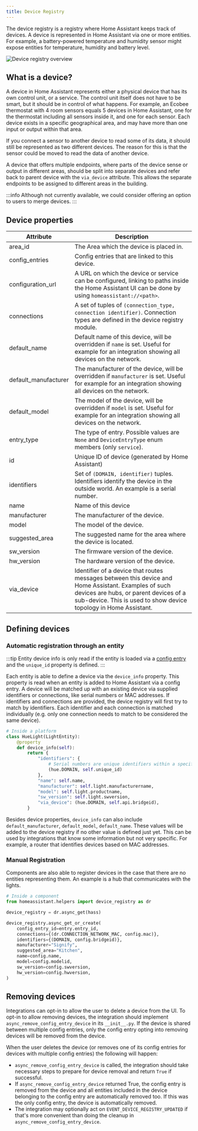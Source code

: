 ```yaml
---
title: Device Registry
---
```


The device registry is a registry where Home Assistant keeps track of devices. A device is represented in Home Assistant via one or more entities. For example, a battery-powered temperature and humidity sensor might expose entities for temperature, humidity and battery level.

<img class='invertDark'
  src='/img/en/device_registry/overview.png'
  alt='Device registry overview'
/>

## What is a device?

A device in Home Assistant represents either a physical device that has its own control unit, or a service. The control unit itself does not have to be smart, but it should be in control of what happens. For example, an Ecobee thermostat with 4 room sensors equals 5 devices in Home Assistant, one for the thermostat including all sensors inside it, and one for each sensor. Each device exists in a specific geographical area, and may have more than one input or output within that area.

If you connect a sensor to another device to read some of its data, it should still be represented as two different devices. The reason for this is that the sensor could be moved to read the data of another device.

A device that offers multiple endpoints, where parts of the device sense or output in different areas, should be split into separate devices and refer back to parent device with the `via_device` attribute. This allows the separate endpoints to be assigned to different areas in the building.

:::info
Although not currently available, we could consider offering an option to users to merge devices.
:::

## Device properties

| Attribute            | Description   |
| -------------------- | ----------------------------------------------------------------------------------------------------------------------------------- |
| area_id              | The Area which the device is placed in.  |
| config_entries       | Config entries that are linked to this device.  |
| configuration_url    | A URL on which the device or service can be configured, linking to paths inside the Home Assistant UI can be done by using `homeassistant://<path>`. |
| connections          | A set of tuples of `(connection_type, connection identifier)`. Connection types are defined in the device registry module. |
| default_name         | Default name of this device, will be overridden if `name` is set. Useful for example for an integration showing all devices on the network. |
| default_manufacturer | The manufacturer of the device, will be overridden if `manufacturer` is set. Useful for example for an integration showing all devices on the network. |
| default_model        | The model of the device, will be overridden if `model` is set. Useful for example for an integration showing all devices on the network. |
| entry_type           | The type of entry. Possible values are `None` and `DeviceEntryType` enum members (only `service`). |
| id                   | Unique ID of device (generated by Home Assistant) |
| identifiers          | Set of `(DOMAIN, identifier)` tuples. Identifiers identify the device in the outside world. An example is a serial number. |
| name                 | Name of this device |
| manufacturer         | The manufacturer of the device. |
| model                | The model of the device. |
| suggested_area       | The suggested name for the area where the device is located. |
| sw_version           | The firmware version of the device.   |
| hw_version           | The hardware version of the device.   |
| via_device           | Identifier of a device that routes messages between this device and Home Assistant. Examples of such devices are hubs, or parent devices of a sub-device. This is used to show device topology in Home Assistant. |

## Defining devices

### Automatic registration through an entity
:::tip
Entity device info is only read if the entity is loaded via a [config entry](config_entries_index.md) and the `unique_id` property is defined.
:::

Each entity is able to define a device via the `device_info` property. This property is read when an entity is added to Home Assistant via a config entry. A device will be matched up with an existing device via supplied identifiers or connections, like serial numbers or MAC addresses. If identifiers and connections are provided, the device registry will first try to match by identifiers. Each identifier and each connection is matched individually (e.g. only one connection needs to match to be considered the same device).

```python
# Inside a platform
class HueLight(LightEntity):
    @property
    def device_info(self):
        return {
            "identifiers": {
                # Serial numbers are unique identifiers within a specific domain
                (hue.DOMAIN, self.unique_id)
            },
            "name": self.name,
            "manufacturer": self.light.manufacturername,
            "model": self.light.productname,
            "sw_version": self.light.swversion,
            "via_device": (hue.DOMAIN, self.api.bridgeid),
        }
```

Besides device properties, `device_info` can also include `default_manufacturer`, `default_model`, `default_name`. These values will be added to the device registry if no other value is defined just yet. This can be used by integrations that know some information but not very specific. For example, a router that identifies devices based on MAC addresses.

### Manual Registration

Components are also able to register devices in the case that there are no entities representing them. An example is a hub that communicates with the lights.

```python
# Inside a component
from homeassistant.helpers import device_registry as dr

device_registry = dr.async_get(hass)

device_registry.async_get_or_create(
    config_entry_id=entry.entry_id,
    connections={(dr.CONNECTION_NETWORK_MAC, config.mac)},
    identifiers={(DOMAIN, config.bridgeid)},
    manufacturer="Signify",
    suggested_area="Kitchen",
    name=config.name,
    model=config.modelid,
    sw_version=config.swversion,
    hw_version=config.hwversion,
)
```

## Removing devices

Integrations can opt-in to allow the user to delete a device from the UI. To opt-in to allow removing devices, the integration should implement `async_remove_config_entry_device` in its `__init__.py`. If the device is shared between multiple config entries, only the config entry opting into removing devices will be removed from the device.

When the user deletes the device (or removes one of its config entries for devices with multiple config entries) the following will happen:
- `async_remove_config_entry_device` is called, the integration should take necessary steps to prepare for device removal and return `True` if successful.
- If `async_remove_config_entry_device` returned True, the config entry is removed from the device and all entities included in the device belonging to the config entry are automatically removed too. If this was the only config entry, the device is automatically removed.
- The integration may optionally act on `EVENT_DEVICE_REGISTRY_UPDATED` if that's more convenient than doing the cleanup in `async_remove_config_entry_device`.

